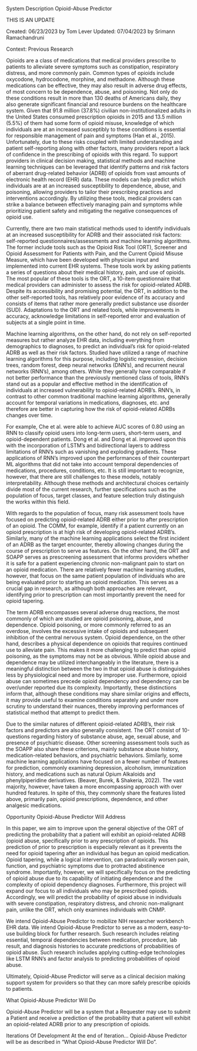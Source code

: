 System Description
Opioid-Abuse Predictor

THIS IS AN UPDATE

Created: 06/23/2023 by Tom Lever
Updated: 07/04/2023 by Srimann Ramachandruni

Context: Previous Research

Opioids are a class of medications that medical providers prescribe to patients to alleviate severe symptoms such as constipation, respiratory distress, and more commonly pain. Common types of opioids include oxycodone, hydrocodone, morphine, and methadone. Although these medications can be effective, they may also result in adverse drug effects, of most concern to be dependence, abuse, and poisoning.  Not only do these conditions result in more than 130 deaths of Americans daily, they also generate significant financial and resource burdens on the healthcare system. Given that 91.8 million (37.8%) civilian non-institutionalized adults in the United States consumed prescription opioids in 2015 and 13.5 million (5.5%) of them had some form of opioid misuse, knowledge of which individuals are at an increased susceptibly to these conditions is essential for responsible management of pain and symptoms (Han et al., 2015). Unfortunately, due to these risks coupled with limited understanding and patient self-reporting along with other factors, many providers report a lack of confidence in the prescribing of opioids with this regard. To support providers in clinical decision making, statistical methods and machine learning techniques can be leveraged that identify patterns and risk factors of aberrant drug-related behavior (ADRB) of opioids from vast amounts of electronic health record (EHR) data. These models can help predict which individuals are at an increased susceptibility to dependence, abuse, and poisoning, allowing providers to tailor their prescribing practices and interventions accordingly. By utilizing these tools, medical providers can strike a balance between effectively managing pain and symptoms while prioritizing patient safety and mitigating the negative consequences of opioid use.

Currently, there are two main statistical methods used to identify individuals at an increased susceptibility for ADRB and their associated risk factors: self-reported questionnaires/assessments and machine learning algorithms. The former include tools such as the Opioid Risk Tool (ORT), Screener and Opioid Assessment for Patients with Pain, and the Current Opioid Misuse Measure, which have been developed with physician input and implemented into current EHR systems. These tools work by asking patients a series of questions about their medical history, pain, and use of opioids. The most popular of these tools is the ORT, a 10-item questionnaire that medical providers can administer to assess the risk for opioid-related ADRB. Despite its accessibility and promising potential, the ORT, in addition to the other self-reported tools, has relatively poor evidence of its accuracy and consists of items that rather more generally predict substance use disorder (SUD). Adaptations to the ORT and related tools, while improvements in accuracy, acknowledge limitations in self-reported error and evaluation of subjects at a single point in time.

Machine learning algorithms, on the other hand, do not rely on self-reported measures but rather analyze EHR data, including everything from demographics to diagnoses, to predict an individual’s risk for opioid-related ADRB as well as their risk factors. Studied have utilized a range of machine learning algorithms for this purpose, including logistic regression, decision trees, random forest, deep neural networks (DNN’s), and recurrent neural networks (RNN’s), among others. While they generally have comparable if not better performance than the previously mentioned class of tools, RNN’s stand out as a popular and effective method in the identification of individuals at increased vulnerability to opioid-related ADRB’s. RNN’s, in contrast to other common traditional machine learning algorithms, generally account for temporal variations in medications, diagnoses, etc. and therefore are better in capturing how the risk of opioid-related ADRBs changes over time.

For example, Che et al. were able to achieve AUC scores of 0.80 using an RNN to classify opioid users into long-term users, short-term users, and opioid-dependent patients. Dong et al. and Dong et al. improved upon this with the incorporation of LSTM’s and bidirectional layers to address limitations of RNN’s such as vanishing and exploding gradients. These applications of RNN’s improved upon the performances of their counterpart ML algorithms that did not take into account temporal dependencies of medications, procedures, conditions, etc. It is still important to recognize, however, that there are still challenges to these models, notably interpretability. Although these methods and architectural choices certainly divide most of the current research, further specifications such as the population of focus, target classes, and feature selection truly distinguish the works within this field. 

With regards to the population of focus, many risk assessment tools have focused on predicting opioid-related ADRB either prior to after prescription of an opioid. The COMM, for example, identify if a patient currently on an opioid prescription is at high risk of developing opioid-related ADRB’s. Similarly, many of the machine learning applications select the first incident of an ADRB as the target encounter, thereby allowing changes during the course of prescription to serve as features. On the other hand, the ORT and SOAPP serves as prescreening assessment that informs providers whether it is safe for a patient experiencing chronic non-malignant pain to start on an opioid medication. There are relatively fewer machine learning studies, however, that focus on the same patient population of individuals who are being evaluated prior to starting an opioid medication. This serves as a crucial gap in research, as although both approaches are relevant, identifying prior to prescription can most importantly prevent the need for opioid tapering.

The term ADRB encompasses several adverse drug reactions, the most commonly of which are studied are opioid poisoning, abuse, and dependence. Opioid poisoning, or more commonly referred to as an overdose, involves the excessive intake of opioids and subsequent inhibition of the central nervous system. Opioid dependence, on the other hand, describes a physical dependence on opioids that requires continued use to alleviate pain. This makes it more challenging to predict than opioid poisoning, as the symptoms may not be as obvious. While opioid abuse and dependence may be utilized interchangeably in the literature, there is a meaningful distinction between the two in that opioid abuse is distinguishes less by physiological need and more by improper use. Furthermore, opioid abuse can sometimes precede opioid dependency and dependency can be over/under reported due its complexity. Importantly, these distinctions inform that, although these conditions may share similar origins and effects, it may provide useful to examine conditions separately and under more scrutiny to understand their nuances, thereby improving performances of statistical method that attempt to predict them.

Due to the similar natures of different opioid-related ADRB’s, their risk factors and predictors are also generally consistent. The ORT consist of 10-questions regarding history of substance abuse, age, sexual abuse, and presence of psychiatric disease. Other screening assessment tools such as the SOAPP also share these criterions, mainly substance abuse history, medication-related behaviors, and psychiatric behaviors. Similarly, some machine learning applications have focused on a fewer number of features for prediction, commonly examining depression, alcoholism, immunization history, and medications such as natural Opium Alkaloids and phenylpiperidine derivatives. (Beaver, Burek, & Shakeria, 2022). The vast majority, however, have taken a more encompassing approach with over hundred features. In spite of this, they commonly share the features listed above, primarily pain, opioid prescriptions, dependence, and other analgesic medications.


Opportunity Opioid-Abuse Predictor Will Address

In this paper, we aim to improve upon the general objective of the ORT of predicting the probability that a patient will exhibit an opioid-related ADRB (opioid abuse, specifically prior to any prescription of opioids. This prediction of prior to prescription is especially relevant as it prevents the need for opioid tapering after an individual has begun an opioid medication. Opioid tapering, while a logical intervention, can paradoxically worsen pain, function, and psychiatric symptoms due to protracted abstinence syndrome. Importantly, however, we will specifically focus on the predicting of opioid abuse due to its capability of initiating dependence and the complexity of opioid dependency diagnoses. Furthermore, this project will expand our focus to all individuals who may be prescribed opioids. Accordingly, we will predict the probability of opioid abuse in individuals with severe constipation, respiratory distress, and chronic non-malignant pain, unlike the ORT, which only examines individuals with CNMP.

We intend Opioid-Abuse Predictor to mobilize NIH researcher workbench EHR data. We intend Opioid-Abuse Predictor to serve as a modern, easy-to-use building block for further research. Such research includes relating essential, temporal dependencies between medication, procedure, lab result, and diagnosis histories to accurate predictions of probabilities of opioid abuse. Such research includes applying cutting-edge technologies like LSTM RNN’s and factor analysis to predicting probabilities of opioid abuse.

Ultimately, Opioid-Abuse Predictor will serve as a clinical decision making support system for providers so that they can more safely prescribe opioids to patients.


What Opioid-Abuse Predictor Will Do

Opioid-Abuse Predictor will be a system that a Requester may use to submit a Patient and receive a prediction of the probability that a patient will exhibit an opioid-related ADRB prior to any prescription of opioids.


Iterations Of Development
At the end of Iteration…
Opioid-Abuse Predictor will be as described in “What Opioid-Abuse Predictor Will Do”.
